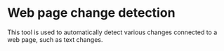 # Web page change detection
This tool is used to automatically detect various changes connected to a web page, such as text changes. 
